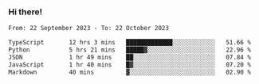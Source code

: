 ### Hi there!

<!--START_SECTION:waka-->

```txt
From: 22 September 2023 - To: 22 October 2023

TypeScript       12 hrs 3 mins   █████████████░░░░░░░░░░░░   51.66 %
Python           5 hrs 21 mins   █████▓░░░░░░░░░░░░░░░░░░░   22.96 %
JSON             1 hr 49 mins    ██░░░░░░░░░░░░░░░░░░░░░░░   07.84 %
JavaScript       1 hr 40 mins    █▓░░░░░░░░░░░░░░░░░░░░░░░   07.20 %
Markdown         40 mins         ▓░░░░░░░░░░░░░░░░░░░░░░░░   02.90 %
```

<!--END_SECTION:waka-->
